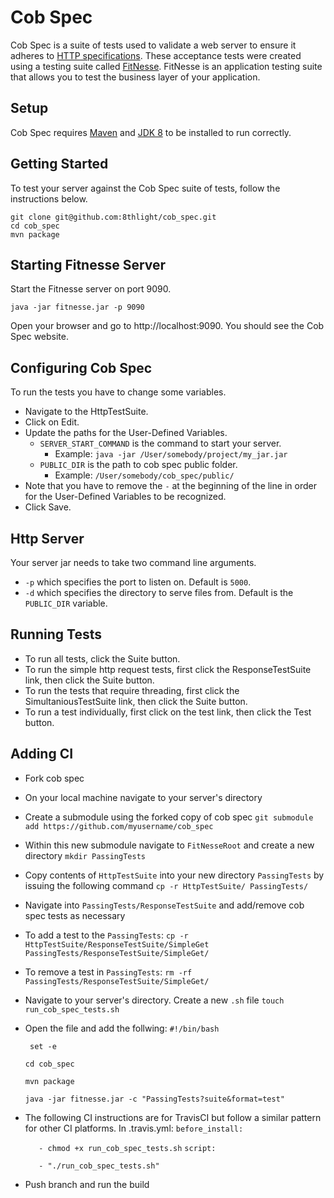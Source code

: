 Cob Spec
========
Cob Spec is a suite of tests used to validate a web server to ensure it adheres to [HTTP specifications](https://tools.ietf.org/html/rfc7230). These acceptance tests were created using a testing suite called [FitNesse](http://fitnesse.org). FitNesse is an application testing suite that allows you to test the business layer of your application.

Setup
------------

Cob Spec requires [Maven](https://maven.apache.org/install.html) and [JDK 8](https://docs.oracle.com/javase/8/docs/technotes/guides/install/install_overview.html) to be installed to run correctly.  

Getting Started
----------------

To test your server against the Cob Spec suite of tests, follow the instructions below.

    git clone git@github.com:8thlight/cob_spec.git
    cd cob_spec
    mvn package  
  
Starting Fitnesse Server
------------------------
Start the Fitnesse server on port 9090.

<!-- code -->
    java -jar fitnesse.jar -p 9090

Open your browser and go to http://localhost:9090. You should see the Cob Spec website.

Configuring Cob Spec
-------------------
To run the tests you have to change some variables.

- Navigate to the HttpTestSuite.
- Click on Edit.
- Update the paths for the User-Defined Variables.
  - `SERVER_START_COMMAND` is the command to start your server.
    - Example: `java -jar /User/somebody/project/my_jar.jar`
  - `PUBLIC_DIR` is the path to cob spec public folder.
    - Example: `/User/somebody/cob_spec/public/`
- Note that you have to remove the `-` at the beginning of the line in order for
  the User-Defined Variables to be recognized.
- Click Save.

Http Server
--------------
Your server jar needs to take two command line arguments.
- `-p` which specifies the port to listen on. Default is `5000`.
- `-d` which specifies the directory to serve files from. Default is the `PUBLIC_DIR` variable.

Running Tests
-------------
- To run all tests, click the Suite button.
- To run the simple http request tests, first click the ResponseTestSuite link, then click the Suite button.
- To run the tests that require threading, first click the SimultaniousTestSuite link, then click the Suite button.
- To run a test individually, first click on the test link, then click the Test button.

Adding CI
------------
- Fork cob spec
- On your local machine navigate to your server's directory
- Create a submodule using the forked copy of cob spec `git submodule add https://github.com/myusername/cob_spec`
- Within this new submodule navigate to `FitNesseRoot` and create a new directory `mkdir PassingTests`
- Copy contents of `HttpTestSuite` into your new directory `PassingTests` by issuing the following command `cp -r HttpTestSuite/ PassingTests/`
- Navigate into `PassingTests/ResponseTestSuite` and add/remove cob spec tests as necessary
- To add a test to the `PassingTests`: `cp -r HttpTestSuite/ResponseTestSuite/SimpleGet PassingTests/ResponseTestSuite/SimpleGet/`
- To remove a test in `PassingTests`: `rm -rf PassingTests/ResponseTestSuite/SimpleGet/`
- Navigate to your server's directory. Create a new `.sh` file `touch run_cob_spec_tests.sh`
- Open the file and add the follwing:
  `#!/bin/bash`

  ` set -e`

  `cd cob_spec`

  `mvn package`

   `java -jar fitnesse.jar -c "PassingTests?suite&format=test"`

- The following CI instructions are for TravisCI but follow a similar pattern for other CI platforms. In .travis.yml:
    `before_install:`

    `   - chmod +x run_cob_spec_tests.sh`
    `script:`

    `   - "./run_cob_spec_tests.sh"`
- Push branch and run the build
